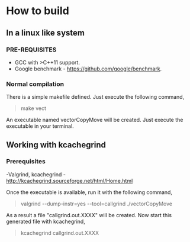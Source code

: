 # How to build

## In a linux like system

### PRE-REQUISITES

  - GCC with >C++11 support.
  - Google benchmark - https://github.com/google/benchmark.

### Normal compilation

There is a simple makefile defined. Just execute the following command,

>make vect

An executable named vectorCopyMove will be created. Just execute the executable in your terminal.

## Working with kcachegrind

### Prerequisites

   -Valgrind, kcachegrind - http://kcachegrind.sourceforge.net/html/Home.html

   Once the executable is available, run it with the following command, 
   >valgrind --dump-instr=yes --tool=callgrind ./vectorCopyMove 

   As a result a file "callgrind.out.XXXX" will be created. Now start this generated file with kcachegrind,

   >kcachegrind callgrind.out.XXXX
